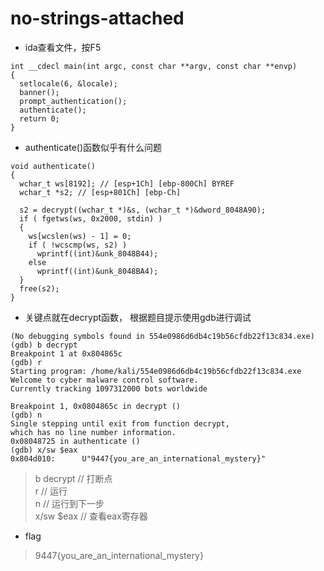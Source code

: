 


# no-strings-attached


* ida查看文件，按F5
``` 
int __cdecl main(int argc, const char **argv, const char **envp)
{
  setlocale(6, &locale);
  banner();
  prompt_authentication();
  authenticate();
  return 0;
}
```

* authenticate()函数似乎有什么问题
``` 
void authenticate()
{
  wchar_t ws[8192]; // [esp+1Ch] [ebp-800Ch] BYREF
  wchar_t *s2; // [esp+801Ch] [ebp-Ch]

  s2 = decrypt((wchar_t *)&s, (wchar_t *)&dword_8048A90);
  if ( fgetws(ws, 0x2000, stdin) )
  {
    ws[wcslen(ws) - 1] = 0;
    if ( !wcscmp(ws, s2) )
      wprintf((int)&unk_8048B44);
    else
      wprintf((int)&unk_8048BA4);
  }
  free(s2);
}
```


* 关键点就在decrypt函数， 根据题目提示使用gdb进行调试
``` 
(No debugging symbols found in 554e0986d6db4c19b56cfdb22f13c834.exe)
(gdb) b decrypt
Breakpoint 1 at 0x804865c
(gdb) r
Starting program: /home/kali/554e0986d6db4c19b56cfdb22f13c834.exe 
Welcome to cyber malware control software.
Currently tracking 1097312000 bots worldwide

Breakpoint 1, 0x0804865c in decrypt ()
(gdb) n
Single stepping until exit from function decrypt,
which has no line number information.
0x08048725 in authenticate ()
(gdb) x/sw $eax
0x804d010:      U"9447{you_are_an_international_mystery}"

```
> b decrypt // 打断点  
> r         // 运行  
> n         // 运行到下一步  
> x/sw $eax // 查看eax寄存器

* flag
> 9447{you_are_an_international_mystery}